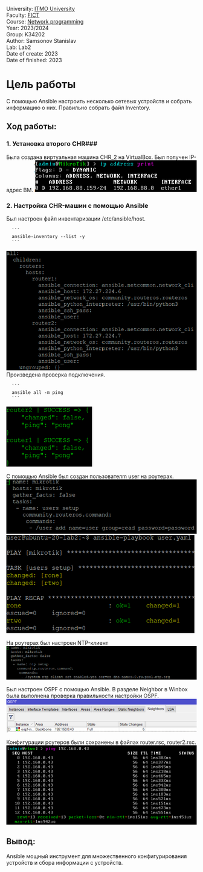 University: [ITMO University](https://itmo.ru/ru/) <br/>
Faculty: [FICT](https://fict.itmo.ru) <br/>
Course: [Network programming](https://github.com/itmo-ict-faculty/network-programming) <br/>
Year: 2023/2024 <br/>
Group: K34202 <br/>
Author: Samsonov Stanislav <br/>
Lab: Lab2 <br/>
Date of create: 2023 <br/>
Date of finished: 2023 <br/>


# Цель работы
С помощью Ansible настроить несколько сетевых устройств и собрать информацию о них. Правильно собрать файл Inventory.
## Ход работы:
   
   ### 1. Установка второго CHR###
   
Была создана виртуальная машина CHR_2 на VirtualBox. Был получен IP-адрес ВМ.
![1](https://github.com/Slabhide/2023_2024-network_programming-k34202-samsonov_stanislav/blob/main/lab2/pictures/1.png)
      
   ### 2. Настройка CHR-машин с помощью Ansible

Был настроен файл инвентаризации /etc/ansible/host.
      
      ```
      ansible-inventory --list -y
      ```
![2](https://github.com/Slabhide/2023_2024-network_programming-k34202-samsonov_stanislav/blob/main/lab2/pictures/2.png)
Произведена проверка подключения.
   
      ```
      ansible all -m ping
      ```
![3](https://github.com/Slabhide/2023_2024-network_programming-k34202-samsonov_stanislav/blob/main/lab2/pictures/3.png)
    
С помощью Ansible был создан пользователm user на роутерах. 
![4](https://github.com/Slabhide/2023_2024-network_programming-k34202-samsonov_stanislav/blob/main/lab2/pictures/4.png)
![5](https://github.com/Slabhide/2023_2024-network_programming-k34202-samsonov_stanislav/blob/main/lab2/pictures/5.png)
      
На роутерах был настроен NTP-клиент
![6](https://github.com/Slabhide/2023_2024-network_programming-k34202-samsonov_stanislav/blob/main/lab2/pictures/6.png)
   
Был настроен OSPF с помощью Ansible. В разделе Neighbor в Winbox была выполнена проверка правильности настройки OSPF.
![7](https://github.com/Slabhide/2023_2024-network_programming-k34202-samsonov_stanislav/blob/main/lab2/pictures/7.png)

Конфигурации роутеров были сохранены в файлах router.rsc, router2.rsc.
![8](https://github.com/Slabhide/2023_2024-network_programming-k34202-samsonov_stanislav/blob/main/lab2/pictures/8.png)


## Вывод: 
   Ansible мощный инструмент для множественного конфигурирования устройств и сбора информации с устройств.
